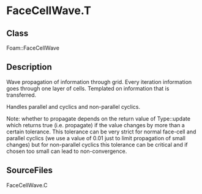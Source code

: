 # FaceCellWave.T 
## Class
Foam::FaceCellWave

## Description
Wave propagation of information through grid. Every iteration
information goes through one layer of cells. Templated on information
that is transferred.

Handles parallel and cyclics and non-parallel cyclics.

Note: whether to propagate depends on the return value of Type::update
which returns true (i.e. propagate) if the value changes by more than a
certain tolerance.
This tolerance can be very strict for normal face-cell and parallel
cyclics (we use a value of 0.01 just to limit propagation of small changes)
but for non-parallel cyclics this tolerance can be critical and if chosen
too small can lead to non-convergence.

## SourceFiles
FaceCellWave.C

